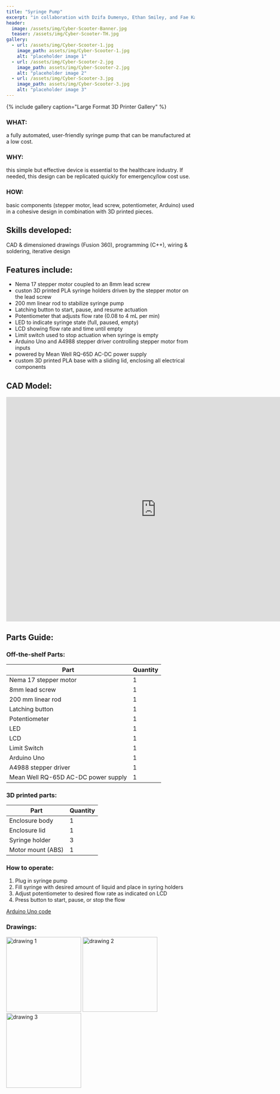 ```yaml
---
title: "Syringe Pump"
excerpt: "in collaboration with Dzifa Dumenyo, Ethan Smiley, and Fae Katras."
header:
  image: /assets/img/Cyber-Scooter-Banner.jpg
  teaser: /assets/img/Cyber-Scooter-TH.jpg
gallery:
  - url: /assets/img/Cyber-Scooter-1.jpg
    image_path: assets/img/Cyber-Scooter-1.jpg
    alt: "placeholder image 1"
  - url: /assets/img/Cyber-Scooter-2.jpg
    image_path: assets/img/Cyber-Scooter-2.jpg
    alt: "placeholder image 2"
  - url: /assets/img/Cyber-Scooter-3.jpg
    image_path: assets/img/Cyber-Scooter-3.jpg
    alt: "placeholder image 3"
---
```


{% include gallery caption="Large Format 3D Printer Gallery" %}

### WHAT:  
a fully automated, user-friendly syringe pump that can be manufactured at a low cost.
### WHY:  
this simple but effective device is essential to the healthcare industry. If needed, this design can be replicated quickly for emergency/low cost use.
### HOW:  
basic components (stepper motor, lead screw, potentiometer, Arduino) used in a cohesive design in combination with 3D printed pieces.

## Skills developed:  
CAD & dimensioned drawings (Fusion 360), programming (C++), wiring & soldering, iterative design

## Features include:  
* Nema 17 stepper motor coupled to an 8mm lead screw
* custon 3D printed PLA syringe holders driven by the stepper motor on the lead screw
* 200 mm linear rod to stabilize syringe pump
* Latching button to start, pause, and resume actuation
* Potentiometer that adjusts flow rate (0.08 to 4 mL per min)
* LED to indicate syringe state (full, paused, empty)
* LCD showing flow rate and time until empty
* Limit switch used to stop actuation when syringe is empty
* Arduino Uno and A4988 stepper driver controlling stepper motor from inputs
* powered by Mean Well RQ-65D AC-DC power supply
* custom 3D printed PLA base with a sliding lid, enclosing all electrical components

## CAD Model:
<iframe src="https://vanderbilt643.autodesk360.com/shares/public/SH35dfcQT936092f0e438cdf6d181a387965?mode=embed" 
width="800" height="600" allowfullscreen="true" webkitallowfullscreen="true" mozallowfullscreen="true"  frameborder="0"></iframe>

## Parts Guide:
### Off-the-shelf Parts:
| Part  | Quantity |
| ------------- | ------------- |
| Nema 17 stepper motor  | 1  |
| 8mm lead screw  | 1  |
| 200 mm linear rod  | 1  |
| Latching button  | 1  |
| Potentiometer  | 1  |
| LED  | 1  |
| LCD  | 1  |
| Limit Switch  | 1  |
| Arduino Uno  | 1  |
| A4988 stepper driver  | 1  |
| Mean Well RQ-65D AC-DC power supply  | 1  |

### 3D printed parts:
| Part  | Quantity |
| ------------- | ------------- |
| Enclosure body  | 1  |
| Enclosure lid  | 1  |
| Syringe holder  | 3  |
| Motor mount (ABS) | 1  |


### How to operate:  
1. Plug in syringe pump  
2. Fill syringe with desired amount of liquid and place in syring holders  
3. Adjust potentiometer to desired flow rate as indicated on LCD  
4. Press button to start, pause, or stop the flow

[Arduino Uno code](github.com/nicyeh/assets/syringepump-code)

### Drawings:
<img src="/assets/img/drawing_1" alt="drawing 1" style="width:200px;"/>
<img src="/assets/img/drawing_2" alt="drawing 2" style="width:200px;"/>
<img src="/assets/img/drawing_3" alt="drawing 3" style="width:200px;"/>

